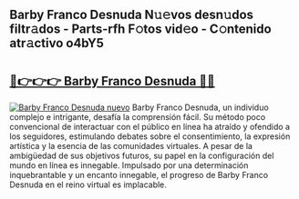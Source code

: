 ## Barby Franco Desnuda N𝚞𝚎vos desn𝚞dos filtr𝚊dos - Parts-rfh F𝚘tos vid𝚎o - C𝚘ntenido atr𝚊ctivo o4bY5

# <h2><a href="http://mbdhib.tromn.icu/?c=Barby+Franco+Desnuda">🔗👉👉👉 Barby Franco Desnuda 🔗🔗</a></h2>

[![Barby Franco Desnuda nuevo](https://i.imgur.com/pEAQMta.gif)](http://mbdhib.tromn.icu/?c=Barby+Franco+Desnuda)
Barby Franco Desnuda, un individuo complejo e intrigante, desafía la comprensión fácil. Su método poco convencional de interactuar con el público en línea ha atraído y ofendido a los seguidores, estimulando debates sobre el consentimiento, la expresión artística y la esencia de las comunidades virtuales. A pesar de la ambigüedad de sus objetivos futuros, su papel en la configuración del mundo en línea es innegable. Impulsado por una determinación inquebrantable y un encanto innegable, el progreso de Barby Franco Desnuda en el reino virtual es implacable.
